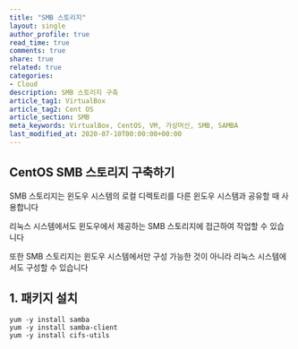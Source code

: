 ```yaml
---
title: "SMB 스토리지"
layout: single
author_profile: true
read_time: true
comments: true
share: true
related: true
categories:
- Cloud
description: SMB 스토리지 구축
article_tag1: VirtualBox
article_tag2: Cent OS
article_section: SMB
meta_keywords: VirtualBox, CentOS, VM, 가상머신, SMB, SAMBA
last_modified_at: 2020-07-10T00:00:00+00:00
---
```

## CentOS SMB 스토리지 구축하기

SMB 스토리지는 윈도우 시스템의 로컬 디렉토리를 다른 윈도우 시스템과 공유할 때 사용합니다

리눅스 시스템에서도 윈도우에서 제공하는 SMB 스토리지에 접근하여 작업할 수 있습니다

또한 SMB 스토리지는 윈도우 시스템에서만 구성 가능한 것이 아니라 리눅스 시스템에서도 구성할 수 있습니다

## 1. 패키지 설치

~~~
yum -y install samba
yum -y install samba-client
yum -y install cifs-utils
~~~

